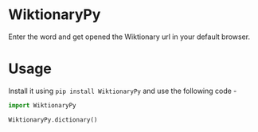 # WiktionaryPy
Enter the word and get opened the Wiktionary url in your default browser.

# Usage
Install it using ```pip install WiktionaryPy```
and use the following code -
```python
import WiktionaryPy

WiktionaryPy.dictionary()
```
